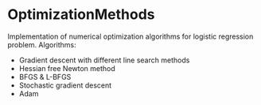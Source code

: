 # OptimizationMethods
Implementation of numerical optimization algorithms for logistic regression problem.
Algorithms:
* Gradient descent with different line search methods
* Hessian free Newton method
* BFGS & L-BFGS
* Stochastic gradient descent 
* Adam
